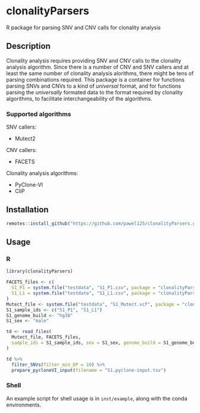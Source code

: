 # clonalityParsers

R package for parsing SNV and CNV calls for clonality analysis

## Description

Clonality analysis requires providing SNV and CNV calls to the clonality analysis
algorithm. Since there is a number of CNV and SNV callers and at least the same number of
clonality analysis alorithms, there might be tens of parsing combinations required.
This package is a container for functions parsing SNVs and CNVs to a kind of *universal* format,
and for functions parsing the *universally* formated data to the format required by
clonality algorithms, to facilitate interchangeability of the algorithms.

### Supported algorithms

SNV callers:

- Mutect2

CNV callers:

- FACETS

Clonality analysis algorithms:

- PyClone-VI
- CliP

## Installation

```r
remotes::install_github("https://github.com/pawel125/clonalityParsers.git")
```

## Usage

### R

```r
library(clonalityParsers)

FACETS_files <- c(
  S1_P1 = system.file("testdata", "S1_P1.csv", package = "clonalityParsers"),
  S1_L1 = system.file("testdata", "S1_L1.csv", package = "clonalityParsers")
)
Mutect_file <- system.file("testdata", "S1_Mutect.vcf", package = "clonalityParsers")
S1_sample_ids <- c("S1_P1", "S1_L1")
S1_genome_build <- "hg38"
S1_sex <- "male"

td <- read_files(
  Mutect_file, FACETS_files,
  sample_ids = S1_sample_ids, sex = S1_sex, genome_build = S1_genome_build
)

td %>%
  filter_SNVs(filter_min_DP = 10) %>%
  prepare_pycloneVI_input(filename = "S1.pyclone-input.tsv")
```

### Shell

An example script for shell usage is in `inst/example`, along with the conda environments.
